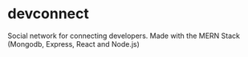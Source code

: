 # devconnect
Social network for connecting developers.
Made with the MERN Stack (Mongodb, Express, React and Node.js)
